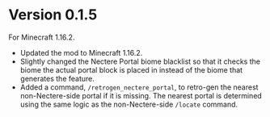 # Version 0.1.5
For Minecraft 1.16.2.

* Updated the mod to Minecraft 1.16.2.
* Slightly changed the Nectere Portal biome blacklist so that it checks the biome the actual portal block is placed in
  instead of the biome that generates the feature.
* Added a command, `/retrogen_nectere_portal`, to retro-gen the nearest non-Nectere-side portal if it is missing. The
  nearest portal is determined using the same logic as the non-Nectere-side `/locate` command.
